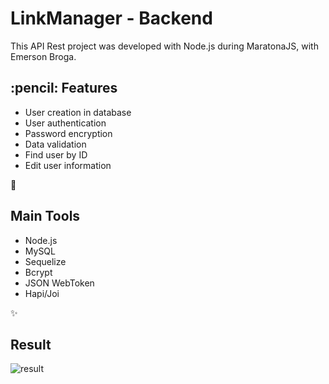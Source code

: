 <h1> LinkManager - Backend </h1>

This API Rest project was developed with Node.js during MaratonaJS, with Emerson Broga.

 <h2> :pencil: Features </h2>
<ul>
  <li>User creation in database</li>
  <li>User authentication</li>
  <li>Password encryption</li>
  <li>Data validation</li>
  <li>Find user by ID</li>
  <li>Edit user information</li>
</ul>

:wrench: <h2> Main Tools </h2>
<ul>
  <li>Node.js</li>
  <li>MySQL</li>
  <li>Sequelize</li>
  <li>Bcrypt</li>
  <li>JSON WebToken</li>
  <li>Hapi/Joi</li>
</ul>

:sparkles: <h2> Result </h2>
![result](api.rest-LinkManager-Visual-Studio-Code-2020-07-05-01-21-07.gif)
